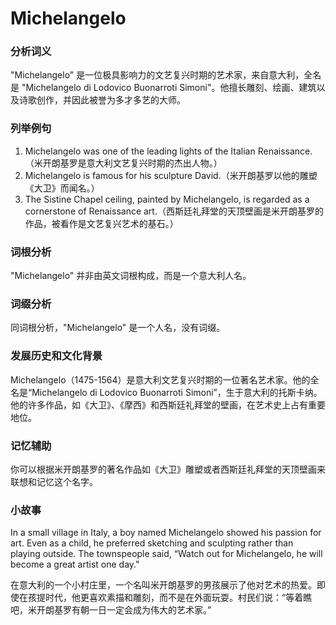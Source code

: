 # Michelangelo

### 分析词义

  

"Michelangelo" 是一位极具影响力的文艺复兴时期的艺术家，来自意大利，全名是 "Michelangelo di Lodovico Buonarroti Simoni"。他擅长雕刻、绘画、建筑以及诗歌创作，并因此被誉为多才多艺的大师。

  

### 列举例句

  

1.  Michelangelo was one of the leading lights of the Italian Renaissance.（米开朗基罗是意大利文艺复兴时期的杰出人物。）
2.  Michelangelo is famous for his sculpture David.（米开朗基罗以他的雕塑《大卫》而闻名。）
3.  The Sistine Chapel ceiling, painted by Michelangelo, is regarded as a cornerstone of Renaissance art.（西斯廷礼拜堂的天顶壁画是米开朗基罗的作品，被看作是文艺复兴艺术的基石。）

  

### 词根分析

  

"Michelangelo" 并非由英文词根构成，而是一个意大利人名。

  

### 词缀分析

  

同词根分析，"Michelangelo" 是一个人名，没有词缀。

  

### 发展历史和文化背景

  

Michelangelo（1475-1564）是意大利文艺复兴时期的一位著名艺术家。他的全名是“Michelangelo di Lodovico Buonarroti Simoni”，生于意大利的托斯卡纳。他的许多作品，如《大卫》、《摩西》和西斯廷礼拜堂的壁画，在艺术史上占有重要地位。

  

### 记忆辅助

  

你可以根据米开朗基罗的著名作品如《大卫》雕塑或者西斯廷礼拜堂的天顶壁画来联想和记忆这个名字。

  

### 小故事

  

In a small village in Italy, a boy named Michelangelo showed his passion for art. Even as a child, he preferred sketching and sculpting rather than playing outside. The townspeople said, “Watch out for Michelangelo, he will become a great artist one day."

  

在意大利的一个小村庄里，一个名叫米开朗基罗的男孩展示了他对艺术的热爱。即使在孩提时代，他更喜欢素描和雕刻，而不是在外面玩耍。村民们说：“等着瞧吧，米开朗基罗有朝一日一定会成为伟大的艺术家。”
